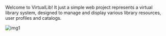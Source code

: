 Welcome to VirtualLib! It just a simple web project represents a virtual library system, designed to manage and display various library resources, user profiles and catalogs.

![img1](https://github.com/user-attachments/assets/29e31115-4de3-4c18-a486-42cc48ba519d)

